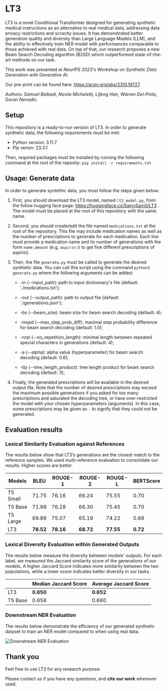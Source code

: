 # LT3
LT3 is a novel Conditional Transformer designed for generating synthetic medical instructions as an alternative to real medical data, addressing data privacy restrictions and scracity issues. It has demonstrated better generation quality and diversity than Large Language Models (LLM), and the ability to effectively train NER model with performances comparable to those achieved with real data. On top of that, our research proposes a new Beam Search Decoding algorithm (B2SD) which outperformed state-of-the-art methods on our task.

This work was presented at *NeurIPS 2023's Workshop on Synthetic Data Generation with Generative AI*. 

Our pre-print can be found here: https://arxiv.org/abs/2310.19727.

*Authors: Samuel Belkadi, Nicolo Micheletti, Lifeng Han, Warren Del-Pinto, Goran Nenadic.*

## Setup
This repository is a ready-to-run version of LT3. In order to generate synthetic data, the following requirements must be met:
- Python version: 3.11.7
- Pip verion: 23.3.1

Then, required packages must be installed by running the following command at the root of the reposity:
```pip install -r requirements.txt```

## Usage: Generate data
In order to generate syntethic data, you must follow the steps given below:

1. First, you should download the LT3 model, named `lt3_model.py`, from the follow hugging face page: https://huggingface.co/SamySam0/LT3 . The model must be placed at the root of this repository with the same name.

2. Second, you should create/edit the file named `medications.txt` at the root of the repository. This file may include medication names as well as the number of prescriptions to generate for each medication. Each line must provide a medication name and its number of generations with the form `name:amount` (e.g, `aspirin:5` to get five different prescriptions of aspirin).

3. Then, the file `generate.py` must be called to generate the desired synthetic data. You can call this script using the command ```python3 generate.py``` where the following arguments can be added:
    - -in (--input_path): path to input dictionnary's file (default: './medications.txt');
    - -out (--output_path): path to output file (default: './generations.json');

    - -bs (--beam_size): beam size for beam search decoding (default: 4);
    - -mspd (--max_step_prob_diff): maximal step probability difference for beam search decoding (default: 1.0);
    - -nrpl (--no_repetition_length): minimal length between repeated special characters in generations (default: 4);
    - -a (--alpha): alpha value (hyperparameter) for beam search decoding (default: 0.6);
    - -tlp (--tree_length_product): tree length product for beam search decoding (default: 3);

4. Finally, the generated prescriptions will be available in the desired output file. Note that the number of desired prescriptions may exceed the maximum possible generations if you asked for too many prescriptions and saturated the decoding tree, or have over-restricted the model with your chosen hyperparameters (arguments). In this case, some prescriptions may be given as `-` to signify that they could not be generated.


## Evaluation results

### Lexical Similarity Evaluation against References

The results below show that LT3’s generations are the closest match to the reference samples. We used multi-reference evaluation to consolidate our results. Higher scores are better.

| Models   | BLEU  | ROUGE-1 | ROUGE-2 | ROUGE-L | BERTScore |
|----------|-------|---------|---------|---------|-----------|
| T5 Small | 71.75 | 76.16   | 66.24   | 75.55   | 0.70      |
| T5 Base  | 71.98 | 76.28   | 66.30   | 75.45   | 0.70      |
| T5 Large | 69.89 | 75.07   | 65.19   | 74.22   | 0.68      |
| LT3      | **78.52** | **78.16**   | **68.72**   | **77.55**   | **0.72**      |

### Lexical Diversity Evaluation within Generated Outputs

The results below measure the diversity between models' outputs. For each label, we measured the Jaccard similarity score of the generations of our models. A higher Jaccard Score indicates more similarity between the two populations, while a lower score indicates better diversity in our tasks.

|       | Median Jaccard Score | Average Jaccard Score |
|-------|-----------------------|-----------------------|
| LT3   | **0.650**             | **0.652**             |
| T5 Base | 0.658               | 0.660                 |


### Downstream NER Evaluation

The results below demonstrate the efficiency of our generated synthetic dataset to train an NER model compared to when using real data.

![Downstream NER Evaluation](docs/imgs/NER_Results_Graph.png)

## Thank you
Feel free to use LT3 for any research purpose. 

Please contact us if you have any questions, and **cite our work** whenever used.